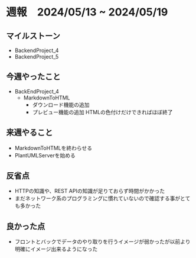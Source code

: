# 週報　2024/05/13 ~ 2024/05/19

## マイルストーン
- BackendProject_4
- BackendProject_5

## 今週やったこと
- BackEndProject_4
  - MarkdownToHTML
    - ダウンロード機能の追加
    - プレビュー機能の追加
  HTMLの色付けだけできればほぼ終了




## 来週やること
- MarkdownToHTMLを終わらせる
- PlantUMLServerを始める


## 反省点
- HTTPの知識や、REST APIの知識が足りておらず時間がかかった
- まだネットワーク系のプログラミングに慣れていないので確認する事がとても多かった


## 良かった点
-  フロントとバックでデータのやり取りを行うイメージが弱かったが以前より明確にイメージ出来るようになった
